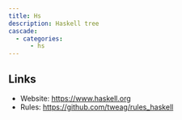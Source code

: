 ```yaml
---
title: Hs
description: Haskell tree
cascade:
  - categories:
      - hs
---
```


## Links

- Website: https://www.haskell.org
- Rules: https://github.com/tweag/rules_haskell
